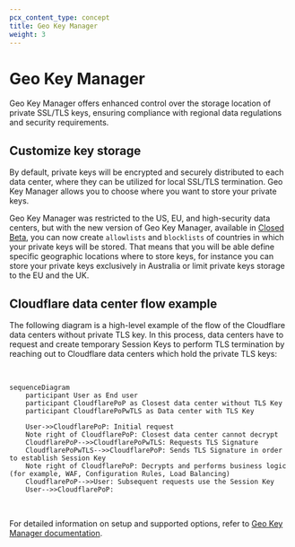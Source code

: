 ```yaml
---
pcx_content_type: concept
title: Geo Key Manager
weight: 3
---
```


# Geo Key Manager

Geo Key Manager offers enhanced control over the storage location of private SSL/TLS keys, ensuring compliance with regional data regulations and security requirements.

## Customize key storage

By default, private keys will be encrypted and securely distributed to each data center, where they can be utilized for local SSL/TLS termination. Geo Key Manager allows you to choose where you want to store your private keys.

Geo Key Manager was restricted to the US, EU, and high-security data centers, but with the new version of Geo Key Manager, available in [Closed Beta](https://blog.cloudflare.com/configurable-and-scalable-geo-key-manager-closed-beta/), you can now create `allowlists` and `blocklists` of countries in which your private keys will be stored. That means that you will be able define specific geographic locations where to store keys, for instance you can store your private keys exclusively in Australia or limit private keys storage to the EU and the UK. 

## Cloudflare data center flow example

The following diagram is a high-level example of the flow of the Cloudflare data centers without private TLS key. In this process, data centers have to request and create temporary Session Keys to perform TLS termination by reaching out to Cloudflare data centers which hold the private TLS keys:

<br>

```mermaid
sequenceDiagram
    participant User as End user
    participant CloudflarePoP as Closest data center without TLS Key
    participant CloudflarePoPwTLS as Data center with TLS Key
 
    User->>CloudflarePoP: Initial request
    Note right of CloudflarePoP: Closest data center cannot decrypt
    CloudflarePoP-->>CloudflarePoPwTLS: Requests TLS Signature
    CloudflarePoPwTLS-->>CloudflarePoP: Sends TLS Signature in order to establish Session Key
    Note right of CloudflarePoP: Decrypts and performs business logic (for example, WAF, Configuration Rules, Load Balancing)
    CloudflarePoP-->>User: Subsequent requests use the Session Key
    User-->>CloudflarePoP: 
```

<br>

For detailed information on setup and supported options, refer to [Geo Key Manager documentation](/ssl/edge-certificates/geokey-manager/).
